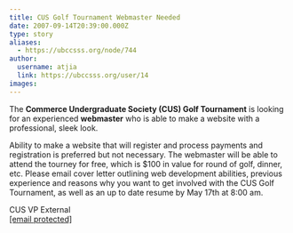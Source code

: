 ```yaml
---
title: CUS Golf Tournament Webmaster Needed 
date: 2007-09-14T20:39:00.000Z
type: story
aliases:
  - https://ubccsss.org/node/744
author:
  username: atjia
  link: https://ubccsss.org/user/14
images:
---
```


<div class="field field-name-body field-type-text-with-summary field-label-hidden"><div class="field-items"><div class="field-item even"><p>The <strong>Commerce Undergraduate Society (CUS) Golf Tournament</strong> is looking for an experienced <strong>webmaster</strong> who is able to make a website with a professional, sleek look.</p>
<p>Ability to make a website that will register and process payments and registration is preferred but not necessary.  The webmaster will be able to attend the tourney for free, which is $100 in value for round of golf, dinner, etc.  Please email cover letter outlining web development abilities, previous experience and reasons why you want to get involved with the CUS Golf Tournament, as well as an up to date resume by May 17th at 8:00 am.</p>
<p>CUS VP External<br>
<a href="/cdn-cgi/l/email-protection#d8abacbdafb9aaacf6abaca1b4bdab98bfb5b9b1b4f6bbb7b5"><span class="__cf_email__" data-cfemail="9fecebfae8feedebb1ecebe6f3faecdff8f2fef6f3b1fcf0f2">[email&#xA0;protected]</span></a></p>
</div></div></div>    <footer>
          </footer>